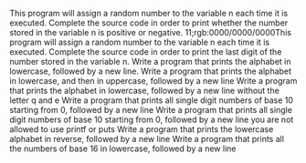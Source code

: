 This program will assign a random number to the variable n each time it is executed. Complete the source code in order to print whether the number stored in the variable n is positive or negative.
11;rgb:0000/0000/0000This program will assign a random number to the variable n each time it is executed. Complete the source code in order to print the last digit of the number stored in the variable n.
Write a program that prints the alphabet in lowercase, followed by a new line.
Write a program that prints the alphabet in lowercase, and then in uppercase, followed by a new line
Write a program that prints the alphabet in lowercase, followed by a new line without the letter q and e
Write a program that prints all single digit numbers of base 10 starting from 0, followed by a new line
Write a program that prints all single digit numbers of base 10 starting from 0, followed by a new line you are not allowed to use printf or puts
Write a program that prints the lowercase alphabet in reverse, followed by a new line
Write a program that prints all the numbers of base 16 in lowercase, followed by a new line
